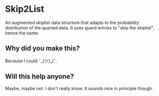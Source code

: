 # Skip2List

An augmented skiplist data structure that adapts to the probability distribution of the queried data. It uses guard entries to "skip the skiplist", hence the name.

## Why did you make this?

Because I could ¯\_(ツ)_/¯.

## Will this help anyone?

Maybe, maybe not. I don't really know. It sounds nice in principle though.
